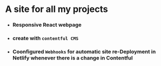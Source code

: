 # A site for all my projects

- ### Responsive React webpage
- ### create with `contentful CMS`
- ### Coonfigured `Webhooks` for automatic site re-Deployment in **Netlify**  whenever there is a change in **Contentful**
